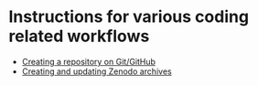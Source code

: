 # Instructions for various coding related workflows 

- [Creating a repository on Git/GitHub](creating_a_git_repo.md)
- [Creating and updating Zenodo archives](creating_a_zenodo_archive.md)
